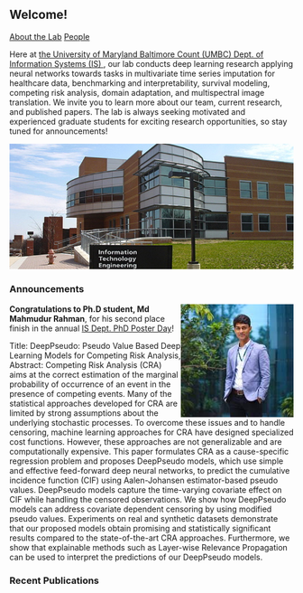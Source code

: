 ## Welcome!

[About the Lab](about.md)
[People](people.md)


Here at <a href="https://informationsystems.umbc.edu/"> the University of Maryland Baltimore Count (UMBC) Dept. of Information Systems (IS) </a>, our lab conducts deep learning research applying neural networks towards tasks in multivariate time series imputation for healthcare data, benchmarking and interpretability, survival modeling, competing risk analysis, domain adaptation, and multispectral image translation. We invite you to learn more about our team, current research, and published papers. The lab is always seeking motivated and experienced graduate students for exciting research opportunities, so stay tuned for announcements!

![Image](umbc.jpg)

### Announcements

<img align="right" src="rahman.jpeg"> **Congratulations to Ph.D student, Md Mahmudur Rahman**, for his second place finish in the annual <a href="https://informationsystems.umbc.edu/home/research/is-poster-day/">IS Dept. PhD Poster Day</a>!
<p>Title: DeepPseudo: Pseudo Value Based Deep Learning Models for Competing Risk Analysis, Abstract: Competing Risk Analysis (CRA) aims at the correct estimation of the marginal probability of occurrence of an event in the presence of competing events. Many of the statistical approaches developed for CRA are limited by strong assumptions about the underlying stochastic processes. To overcome these issues and to handle censoring, machine learning approaches for CRA have designed specialized cost functions. However, these approaches are not generalizable and are computationally expensive. This paper formulates CRA as a cause-specific regression problem and proposes DeepPseudo models, which use simple and effective feed-forward deep neural networks, to predict the cumulative incidence function (CIF) using Aalen-Johansen estimator-based pseudo values. DeepPseudo models capture the time-varying covariate effect on CIF while handling the censored observations. We show how DeepPseudo models can address covariate dependent censoring by using modified pseudo values. Experiments on real and synthetic datasets demonstrate that our proposed models obtain promising and statistically significant results compared to the state-of-the-art CRA approaches. Furthermore, we show that explainable methods such as Layer-wise Relevance Propagation can be used to interpret the predictions of our DeepPseudo models.</p>


### Recent Publications
